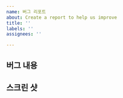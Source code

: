 ```yaml
---
name: 버그 리포트
about: Create a report to help us improve
title: ''
labels: ''
assignees: ''

---
```


## 버그 내용

## 스크린 샷
